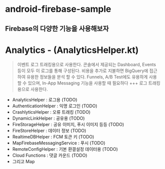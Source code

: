 android-firebase-sample
=========
Firebase의 다양한 기능을 사용해보자
---------
# Analytics - (AnalyticsHelper.kt)
> 이벤트 로그 트래킹용으로 사용한다.
> 콘솔에서 제공되는 Dashboard, Events 등이 모두 이 로그를 통해 구성된다.
> 비용을 추가로 지불하면 BigQuery에 접근하여 유용한 정보들을 분석 할 수 있다.
> Funnels, A/B Test에도 유용하게 사용 할 수 있으며, In-App Messaging 기능을 사용할 때 필요하다
+++ 로그 트래킹용으로 사용한다.

+ AnalyticsHelper : 로그용 (TODO)
+ AuthenticationHelper : 익명 로그인 (TODO)
+ CrashlyticsHelper : 오류 트래킹 (TODO)
+ DynamicLinkHelper : 공유용 (TODO)
+ FireStorageHelper : 공유 이미지, 푸시 이미지 등등 (TODO)
+ FireStoreHelper : 데이터 정보 (TODO)
+ RealtimeDBHelper : FCM 토큰 키 (TODO)
+ MapFirebaseMessagingService : 푸시 (TODO)
+ RemoteConfigHelper : 기본 환결설정 데이터용 (TODO)
+ Cloud Functions : 댓글 카운드 (TODO)
+ 그리고 Map
